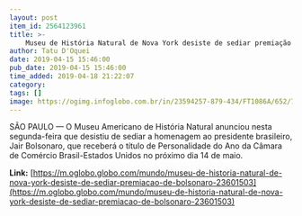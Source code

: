 ```yaml
---
layout: post
item_id: 2564123961
title: >-
    Museu de História Natural de Nova York desiste de sediar premiação de Bolsonaro
author: Tatu D'Oquei
date: 2019-04-15 15:46:00
pub_date: 2019-04-15 15:46:00
time_added: 2019-04-18 21:22:07
category: 
tags: []
image: https://ogimg.infoglobo.com.br/in/23594257-879-434/FT1086A/652/77262945_BV-Dinossauros-Museu-de-Historia-Natural-NY-Foto-Divulgacao.jpg
---
```


SÃO PAULO — O Museu Americano de História Natural anunciou nesta segunda-feira que desistiu de sediar a homenagem ao presidente brasileiro, Jair Bolsonaro, que receberá o título de Personalidade do Ano da Câmara de Comércio Brasil-Estados Unidos no próximo dia 14 de maio.

**Link:** [https://m.oglobo.globo.com/mundo/museu-de-historia-natural-de-nova-york-desiste-de-sediar-premiacao-de-bolsonaro-23601503](https://m.oglobo.globo.com/mundo/museu-de-historia-natural-de-nova-york-desiste-de-sediar-premiacao-de-bolsonaro-23601503)


